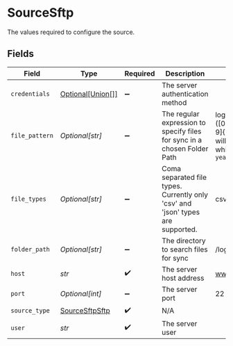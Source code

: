 # SourceSftp

The values required to configure the source.


## Fields

| Field                                                                             | Type                                                                              | Required                                                                          | Description                                                                       | Example                                                                           |
| --------------------------------------------------------------------------------- | --------------------------------------------------------------------------------- | --------------------------------------------------------------------------------- | --------------------------------------------------------------------------------- | --------------------------------------------------------------------------------- |
| `credentials`                                                                     | [Optional[Union[]]](../../models/shared/sourcesftpauthenticationwildcard.md)      | :heavy_minus_sign:                                                                | The server authentication method                                                  |                                                                                   |
| `file_pattern`                                                                    | *Optional[str]*                                                                   | :heavy_minus_sign:                                                                | The regular expression to specify files for sync in a chosen Folder Path          | log-([0-9]{4})([0-9]{2})([0-9]{2}) - This will filter files which  `log-yearmmdd` |
| `file_types`                                                                      | *Optional[str]*                                                                   | :heavy_minus_sign:                                                                | Coma separated file types. Currently only 'csv' and 'json' types are supported.   | csv,json                                                                          |
| `folder_path`                                                                     | *Optional[str]*                                                                   | :heavy_minus_sign:                                                                | The directory to search files for sync                                            | /logs/2022                                                                        |
| `host`                                                                            | *str*                                                                             | :heavy_check_mark:                                                                | The server host address                                                           | www.host.com                                                                      |
| `port`                                                                            | *Optional[int]*                                                                   | :heavy_minus_sign:                                                                | The server port                                                                   | 22                                                                                |
| `source_type`                                                                     | [SourceSftpSftp](../../models/shared/sourcesftpsftp.md)                           | :heavy_check_mark:                                                                | N/A                                                                               |                                                                                   |
| `user`                                                                            | *str*                                                                             | :heavy_check_mark:                                                                | The server user                                                                   |                                                                                   |